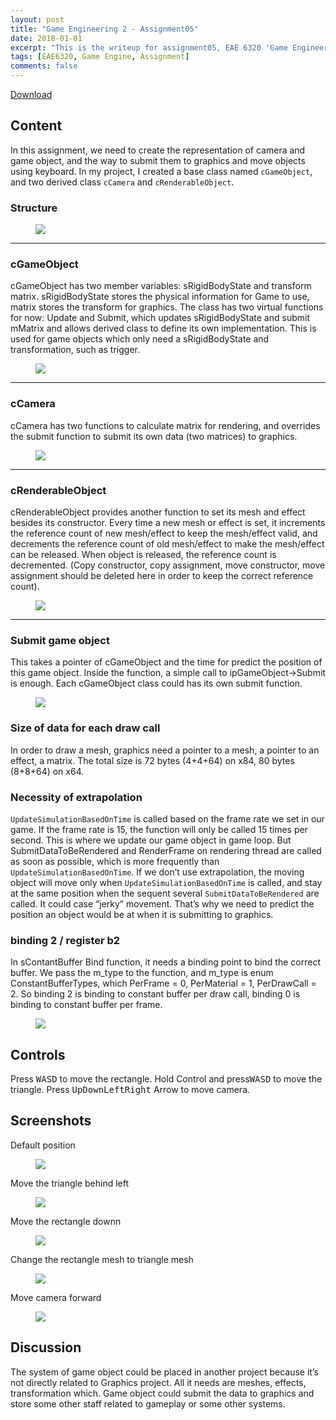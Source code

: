```yaml
---
layout: post
title: "Game Engineering 2 - Assignment05"
date: 2018-01-01
excerpt: "This is the writeup for assignment05, EAE 6320 'Game Engineering 2'"
tags: [EAE6320, Game Engine, Assignment]
comments: false
---
```


<div markdown="0"><a href="https://drive.google.com/open?id=1MySPtaJOBkf4QgIqJpcHTWmWFo1U98G8" class="btn btn-info">Download</a></div>

## Content

In this assignment, we need to create the representation of camera and game object, and the way to submit them to graphics and move objects using keyboard. In my project, I created a base class named `cGameObject`, and two derived class `cCamera` and `cRenderableObject`.

### Structure

<figure>
	<a href="../assets/img/blog/GameEngineering2/Assignment5/1.png"><img src="../assets/img/blog/GameEngineering2/Assignment5/1.png"></a>
</figure>

---

### cGameObject
cGameObject has two member variables: sRigidBodyState and transform matrix. sRigidBodyState stores the physical information for Game to use, matrix stores the transform for graphics. The class has two virtual functions for now: Update and Submit, which updates sRigidBodyState and submit mMatrix and allows derived class to define its own implementation. This is used for game objects which only need a sRigidBodyState and transformation, such as trigger.

<figure>
	<a href="../assets/img/blog/GameEngineering2/Assignment5/2.png"><img src="../assets/img/blog/GameEngineering2/Assignment5/2.png"></a>
</figure>

---

### cCamera

cCamera has two functions to calculate matrix for rendering, and overrides the submit function to submit its own data (two matrices) to graphics.

<figure>
	<a href="../assets/img/blog/GameEngineering2/Assignment5/3.png"><img src="../assets/img/blog/GameEngineering2/Assignment5/3.png"></a>
</figure>

---

### cRenderableObject

cRenderableObject provides another function to set its mesh and effect besides its constructor. Every time a new mesh or effect is set, it increments the reference count of new mesh/effect to keep the mesh/effect valid, and decrements the reference count of old mesh/effect to make the mesh/effect can be released. When object is released, the reference count is decremented. (Copy constructor, copy assignment, move constructor, move assignment should be deleted here in order to keep the correct reference count).

<figure>
	<a href="../assets/img/blog/GameEngineering2/Assignment5/4.png"><img src="../assets/img/blog/GameEngineering2/Assignment5/4.png"></a>
</figure>

---

### Submit game object

This takes a pointer of cGameObject and the time for predict the position of this game object. Inside the function, a simple call to ipGameObject->Submit is enough. Each cGameObject class could has its own submit function.

<figure>
	<a href="../assets/img/blog/GameEngineering2/Assignment5/5.png"><img src="../assets/img/blog/GameEngineering2/Assignment5/5.png"></a>
</figure>

### Size of data for each draw call

In order to draw a mesh, graphics need a pointer to a mesh, a pointer to an effect, a matrix. The total size is 72 bytes (4+4+64) on x84, 80 bytes (8+8+64) on x64.

### Necessity of extrapolation

`UpdateSimulationBasedOnTime` is called based on the frame rate we set in our game. If the frame rate is 15, the function will only be called 15 times per second. This is where we update our game object in game loop. But SubmitDataToBeRendered and RenderFrame on rendering thread are called as soon as possible, which is more frequently than `UpdateSimulationBasedOnTime`. If we don’t use extrapolation, the moving object will move only when `UpdateSimulationBasedOnTime` is called, and stay at the same position when the sequent several `SubmitDataToBeRendered` are called. It could case “jerky” movement. That’s why we need to predict the position an object would be at when it is submitting to graphics.

### binding 2 / register b2

In sContantBuffer Bind function, it needs a binding point to bind the correct buffer. We pass the m_type to the function, and m_type is enum ConstantBufferTypes, which PerFrame = 0, PerMaterial = 1, PerDrawCall = 2. So binding 2 is binding to constant buffer per draw call, binding 0 is binding to constant buffer per frame.

<figure>
	<a href="../assets/img/blog/GameEngineering2/Assignment5/6.png"><img src="../assets/img/blog/GameEngineering2/Assignment5/6.png"></a>
</figure>

## Controls
Press <kbd>W</kbd><kbd>A</kbd><kbd>S</kbd><kbd>D</kbd> to move the rectangle. Hold Control and press<kbd>W</kbd><kbd>A</kbd><kbd>S</kbd><kbd>D</kbd> to move the triangle. Press <kbd>Up</kbd><kbd>Down</kbd><kbd>Left</kbd><kbd>Right</kbd> Arrow to move camera.

## Screenshots

Default position
<figure>
	<a href="../assets/img/blog/GameEngineering2/Assignment5/7.png"><img src="../assets/img/blog/GameEngineering2/Assignment5/7.png"></a>
</figure>

Move the triangle behind left
<figure>
	<a href="../assets/img/blog/GameEngineering2/Assignment5/8.png"><img src="../assets/img/blog/GameEngineering2/Assignment5/8.png"></a>
</figure>

Move the rectangle downn
<figure>
	<a href="../assets/img/blog/GameEngineering2/Assignment5/9.png"><img src="../assets/img/blog/GameEngineering2/Assignment5/9.png"></a>
</figure>

Change the rectangle mesh to triangle mesh
<figure>
	<a href="../assets/img/blog/GameEngineering2/Assignment5/10.png"><img src="../assets/img/blog/GameEngineering2/Assignment5/10.png"></a>
</figure>

Move camera forward
<figure>
	<a href="../assets/img/blog/GameEngineering2/Assignment5/11.png"><img src="../assets/img/blog/GameEngineering2/Assignment5/11.png"></a>
</figure>

## Discussion

The system of game object could be placed in another project because it’s not directly related to Graphics project. All it needs are meshes, effects, transformation which. Game object could submit the data to graphics and store some other staff related to gameplay or some other systems.